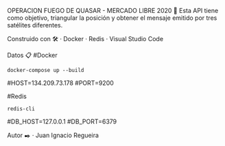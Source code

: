 OPERACION FUEGO DE QUASAR - MERCADO LIBRE 2020 🚀
Esta API tiene como objetivo, triangular la posición y obtener el mensaje emitido por tres satélites diferentes.

Construido con 🛠️
· Docker
· Redis
· Visual Studio Code

Datos 📋
#Docker
```
docker-compose up --build
```
#HOST=134.209.73.178
#PORT=9200

#Redis
```
redis-cli
```
#DB_HOST=127.0.0.1
#DB_PORT=6379

Autor ✒️
· Juan Ignacio Regueira
